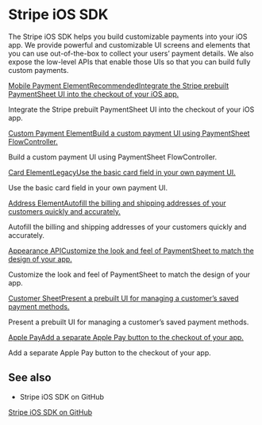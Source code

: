 # Stripe iOS SDK

The Stripe iOS SDK helps you build customizable payments into your iOS app. We provide powerful and customizable UI screens and elements that you can use out-of-the-box to collect your users’ payment details. We also expose the low-level APIs that enable those UIs so that you can build fully custom payments.

[Mobile Payment ElementRecommendedIntegrate the Stripe prebuilt PaymentSheet UI into the checkout of your iOS app.](/payments/accept-a-payment?platform=ios&ui=payment-sheet)

Integrate the Stripe prebuilt PaymentSheet UI into the checkout of your iOS app.

[Custom Payment ElementBuild a custom payment UI using PaymentSheet FlowController.](/payments/accept-a-payment?platform=ios&ui=payment-sheet#ios-flowcontroller)

Build a custom payment UI using PaymentSheet FlowController.

[Card ElementLegacyUse the basic card field in your own payment UI.](/payments/card-element?platform=ios)

Use the basic card field in your own payment UI.

[Address ElementAutofill the billing and shipping addresses of your customers quickly and accurately.](/elements/address-element?platform=ios)

Autofill the billing and shipping addresses of your customers quickly and accurately.

[Appearance APICustomize the look and feel of PaymentSheet to match the design of your app.](/elements/appearance-api?platform=ios)

Customize the look and feel of PaymentSheet to match the design of your app.

[Customer SheetPresent a prebuilt UI for managing a customer’s saved payment methods.](/elements/customer-sheet?platform=ios)

Present a prebuilt UI for managing a customer’s saved payment methods.

[Apple PayAdd a separate Apple Pay button to the checkout of your app.](/apple-pay?platform=ios)

Add a separate Apple Pay button to the checkout of your app.

## See also

- Stripe iOS SDK on GitHub

[Stripe iOS SDK on GitHub](https://github.com/stripe/stripe-ios)
